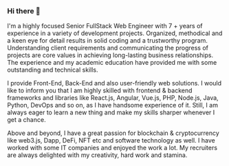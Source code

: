 ### Hi there 👋

I'm a highly focused Senior FullStack Web Engineer with 7 + years of experience in a variety of development projects. Organized, methodical and a keen eye for detail results in solid coding and a trustworthy program.
Understanding client requirements and communicating the progress of projects are core values in achieving long-lasting business relationships.
The experience and my academic education have provided me with some outstanding and technical skills.

I provide Front-End, Back-End and also user-friendly web solutions.
I would like to inform you that I am highly skilled with frontend & backend frameworks and libraries like React.js, Angular, Vue.js, PHP, Node.js, Java, Python, DevOps and so on, as I have handsome experience of it. Still, I am always eager to learn a new thing and make my skills sharper whenever I get a chance.

Above and beyond, I have a great passion for blockchain & cryptocurrency like web3.js, Dapp, DeFi, NFT etc and software technology as well. I have worked with some IT companies and enjoyed the work a lot. My recruiters are always delighted with my creativity, hard work and stamina.

<!--
**ElvisJin/ElvisJin** is a ✨ _special_ ✨ repository because its `README.md` (this file) appears on your GitHub profile.

Here are some ideas to get you started:

- 🔭 I’m currently working on ...
- 🌱 I’m currently learning ...
- 👯 I’m looking to collaborate on ...
- 🤔 I’m looking for help with ...
- 💬 Ask me about ...
- 📫 How to reach me: ...
- 😄 Pronouns: ...
- ⚡ Fun fact: ...
-->
